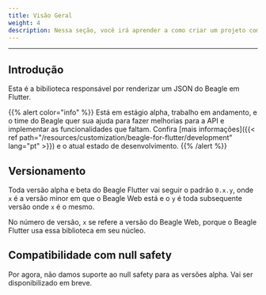 ```yaml
---
title: Visão Geral
weight: 4
description: Nessa seção, você irá aprender a como criar um projeto com Flutter e configurá-lo para utilizar o Beagle
---
```


---
## Introdução
Esta é a bibilioteca responsável por renderizar um JSON do Beagle em Flutter. 

{{% alert color="info" %}}
Está em estágio alpha, trabalho em andamento, e o time do Beagle quer sua ajuda para fazer melhorias para a API e implementar as funcionalidades que faltam. Confira 
[mais informações]({{< ref path="/resources/customization/beagle-for-flutter/development" lang="pt" >}}) e o atual estado de desenvolvimento.
{{% /alert %}}

## Versionamento
Toda versão alpha e beta do Beagle Flutter vai seguir o padrão `0.x.y`, onde `x` é a versão minor em que o Beagle Web
está e o `y` é toda subsequente versão onde `x` é o mesmo.

No número de versão, `x` se refere a versão do Beagle Web, porque o Beagle Flutter usa essa biblioteca em seu núcleo.

## Compatibilidade com null safety
Por agora, não damos suporte ao null safety para as versões alpha. Vai ser disponibilizado em breve.
